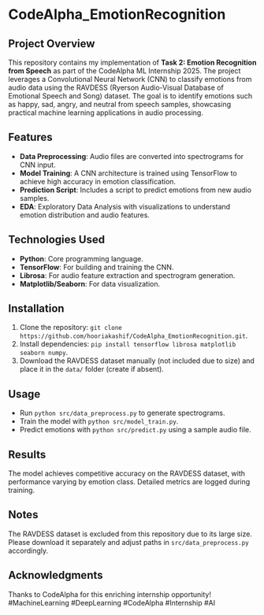 # CodeAlpha_EmotionRecognition

## Project Overview
This repository contains my implementation of **Task 2: Emotion Recognition from Speech** as part of the CodeAlpha ML Internship 2025. The project leverages a Convolutional Neural Network (CNN) to classify emotions from audio data using the RAVDESS (Ryerson Audio-Visual Database of Emotional Speech and Song) dataset. The goal is to identify emotions such as happy, sad, angry, and neutral from speech samples, showcasing practical machine learning applications in audio processing.

## Features
- **Data Preprocessing**: Audio files are converted into spectrograms for CNN input.
- **Model Training**: A CNN architecture is trained using TensorFlow to achieve high accuracy in emotion classification.
- **Prediction Script**: Includes a script to predict emotions from new audio samples.
- **EDA**: Exploratory Data Analysis with visualizations to understand emotion distribution and audio features.

## Technologies Used
- **Python**: Core programming language.
- **TensorFlow**: For building and training the CNN.
- **Librosa**: For audio feature extraction and spectrogram generation.
- **Matplotlib/Seaborn**: For data visualization.

## Installation
1. Clone the repository: `git clone https://github.com/hooriakashif/CodeAlpha_EmotionRecognition.git`.
2. Install dependencies: `pip install tensorflow librosa matplotlib seaborn numpy`.
3. Download the RAVDESS dataset manually (not included due to size) and place it in the `data/` folder (create if absent).

## Usage
- Run `python src/data_preprocess.py` to generate spectrograms.
- Train the model with `python src/model_train.py`.
- Predict emotions with `python src/predict.py` using a sample audio file.

## Results
The model achieves competitive accuracy on the RAVDESS dataset, with performance varying by emotion class. Detailed metrics are logged during training.

## Notes
The RAVDESS dataset is excluded from this repository due to its large size. Please download it separately and adjust paths in `src/data_preprocess.py` accordingly.

## Acknowledgments
Thanks to CodeAlpha for this enriching internship opportunity! #MachineLearning #DeepLearning #CodeAlpha #Internship #AI
